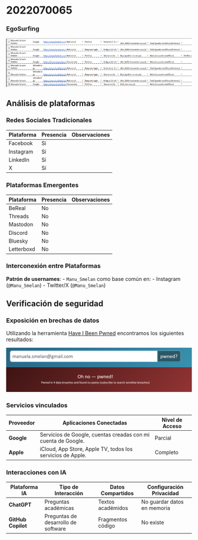 # 2022070065

### EgoSurfing

![EgoSurfing](./EggSurfing.png)

## Análisis de plataformas

### Redes Sociales Tradicionales
| Plataforma   | Presencia | Observaciones |
|--------------|-----------|---------------|
| Facebook     | Sí        |               |
| Instagram    | Sí        |               |
| LinkedIn     | Sí        |               |
| X            | Sí        |               |

### Plataformas Emergentes
| Plataforma   | Presencia | Observaciones |
|--------------|-----------|---------------|
| BeReal       | No        |               |
| Threads      | No        |               |
| Mastodon     | No        |               |
| Discord      | No        |               |
| Bluesky      | No        |               |
| Letterboxd   | No        |               |
    

### Interconexión entre Plataformas

**Patrón de usernames**:
    - `Manu_Smelan` como base común en:
        - Instagram (`@Manu_Smelan`)
        - Twitter/X (`@Manu_Smelan`)

## Verificación de seguridad

### Exposición en brechas de datos

Utilizando la herramienta [Have I Been Pwned](https://haveibeenpwned.com/) encontramos los siguientes resultados:

![Have I Been Pwned](./HaveIBeenPwned.png)


### Servicios vinculados
| Proveedor | Aplicaciones Conectadas                                       | Nivel de Acceso | 
|-----------|---------------------------------------------------------------|-----------------|
| **Google** | Servicios de Google, cuentas creadas con mi cuenta de Google. | Parcial         | 
| **Apple** | iCloud, App Store, Apple TV, todos los servicios de Apple.    | Completo        |

### Interacciones con IA
| Plataforma IA | Tipo de Interacción                 | Datos Compartidos | Configuración Privacidad |
|---------------|-------------------------------------|--------------------|--------------------------|
| **ChatGPT** | Preguntas académicas                | Textos académidos | No guardar datos en memoria |
| **GitHub Copilot** | Preguntas de desarrollo de software | Fragmentos código | No existe |

